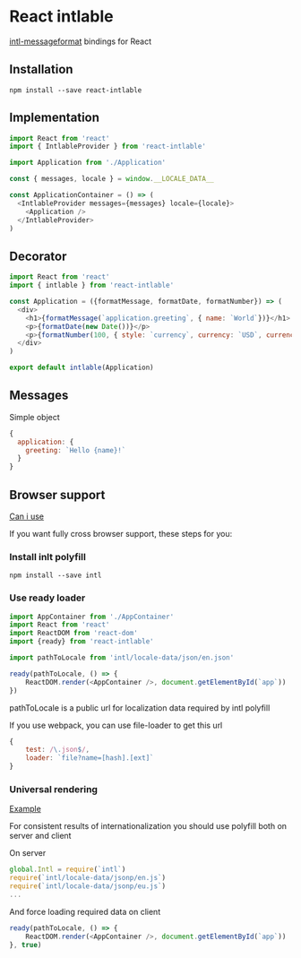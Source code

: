# React intlable
[intl-messageformat](https://github.com/yahoo/intl-messageformat) bindings for React

## Installation

```
npm install --save react-intlable
```

## Implementation

```javascript
import React from 'react'
import { IntlableProvider } from 'react-intlable'

import Application from './Application'

const { messages, locale } = window.__LOCALE_DATA__

const ApplicationContainer = () => (
  <IntlableProvider messages={messages} locale={locale}>
    <Application />
  </IntlableProvider>
)
```

## Decorator

```javascript
import React from 'react'
import { intlable } from 'react-intlable'

const Application = ({formatMessage, formatDate, formatNumber}) => (
  <div>
    <h1>{formatMessage(`application.greeting`, { name: `World`})}</h1>
    <p>{formatDate(new Date())}</p>
    <p>{formatNumber(100, { style: `currency`, currency: `USD`, currencyDisplay: `symbol` })</p>
  </div>
)

export default intlable(Application)
```

## Messages
Simple object

```javascript
{
  application: {
    greeting: `Hello {name}!`
  }
}
```

## Browser support
[Can i use](http://caniuse.com/#feat=internationalization)


If you want fully cross browser support, these steps for you:

### Install inlt polyfill

```
npm install --save intl
```

### Use ready loader

```javascript
import AppContainer from './AppContainer'
import React from 'react'
import ReactDOM from 'react-dom'
import {ready} from 'react-intlable'

import pathToLocale from 'intl/locale-data/json/en.json'

ready(pathToLocale, () => {
    ReactDOM.render(<AppContainer />, document.getElementById(`app`))
})
```

pathToLocale is a public url for localization data required by intl polyfill

If you use webpack, you can use file-loader to get this url
```javascript
{
    test: /\.json$/,
    loader: `file?name=[hash].[ext]`
}
```

### Universal rendering

[Example](https://github.com/babotech/one-more-react-universal-example)

For consistent results of internationalization you should use polyfill both on server and client 

On server

```javascript
global.Intl = require(`intl`)
require(`intl/locale-data/jsonp/en.js`)
require(`intl/locale-data/jsonp/eu.js`)
...
```

And force loading required data on client
```javascript
ready(pathToLocale, () => {
    ReactDOM.render(<AppContainer />, document.getElementById(`app`))
}, true)
```

